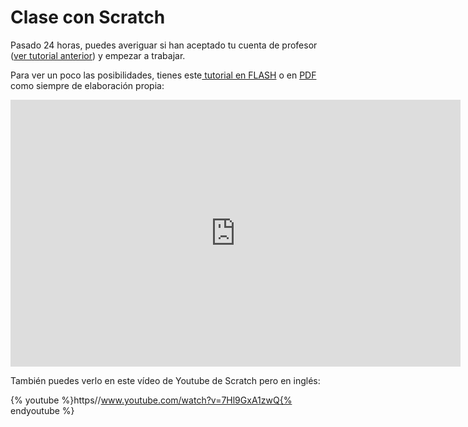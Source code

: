 
# Clase con Scratch

Pasado 24 horas, puedes averiguar si han aceptado tu cuenta de profesor ([ver tutorial anterior](abrir_cuenta_como_profesor.html)) y empezar a trabajar. 

Para ver un poco las posibilidades, tienes este[ tutorial en FLASH](http://aularagon.catedu.es/materialesaularagon2013/scratch/videos/clase_scratch.htm) o en [PDF ](http://aularagon.catedu.es/materialesaularagon2013/scratch/videos/clase_scratch.pdf)como siempre de elaboración propia:

<iframe src="https://docs.google.com/presentation/d/e/2PACX-1vTDbpmA1fLUz_3M5Q9MLRALHfLVp7axHLxtl9-x8UFImGtM_w6Dgasfya3nJycHISgNdRtVE4J9jWmM/embed?start=false&loop=false&delayms=3000" frameborder="0" width="720" height="427" allowfullscreen="true" mozallowfullscreen="true" webkitallowfullscreen="true"></iframe>

También puedes verlo en este vídeo de Youtube de Scratch pero en inglés:

{% youtube %}https//www.youtube.com/watch?v=7Hl9GxA1zwQ{% endyoutube %}
